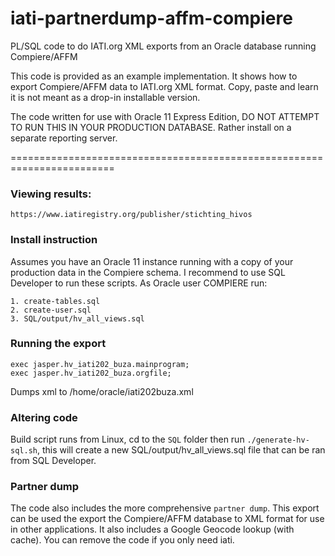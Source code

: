 iati-partnerdump-affm-compiere
==============================

PL/SQL code to do IATI.org XML exports from an Oracle database running Compiere/AFFM

This code is provided as an example implementation. It shows how to export Compiere/AFFM data to IATI.org XML format. Copy, paste and learn it is not meant as a drop-in installable version.

The code written for use with Oracle 11 Express Edition, DO NOT ATTEMPT TO RUN THIS IN YOUR PRODUCTION DATABASE. Rather install on a separate reporting server.


========================================================================

### Viewing results:

    https://www.iatiregistry.org/publisher/stichting_hivos
     

### Install instruction
Assumes you have an Oracle 11 instance running with a copy of your production data in the Compiere schema. I recommend to use SQL Developer to run these scripts. As Oracle user COMPIERE run:

    1. create-tables.sql
    2. create-user.sql
    3. SQL/output/hv_all_views.sql



### Running the export

    exec jasper.hv_iati202_buza.mainprogram;
    exec jasper.hv_iati202_buza.orgfile;

Dumps xml to /home/oracle/iati202buza.xml


### Altering code
Build script runs from Linux, cd to the `SQL` folder then run `./generate-hv-sql.sh`, this will create a new SQL/output/hv_all_views.sql file that can be ran from SQL Developer.


### Partner dump
The code also includes the more comprehensive `partner dump`. This export can be used the export the Compiere/AFFM database to XML format for use in other applications. It also includes a Google Geocode lookup (with cache). You can remove the code if you only need iati.
